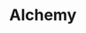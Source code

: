 <!-- TITLE: Alchemy -->
<!-- SUBTITLE: The art of potion making, transmutation, herbalism, and equivalent exchange -->

# Alchemy